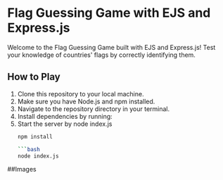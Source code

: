 # Flag Guessing Game with EJS and Express.js

Welcome to the Flag Guessing Game built with EJS and Express.js! Test your knowledge of countries' flags by correctly identifying them.

## How to Play

1. Clone this repository to your local machine.
2. Make sure you have Node.js and npm installed.
3. Navigate to the repository directory in your terminal.
4. Install dependencies by running:
5. Start the server by node index.js
   ```bash
   npm install

   ```bash
   node index.js
##Images
